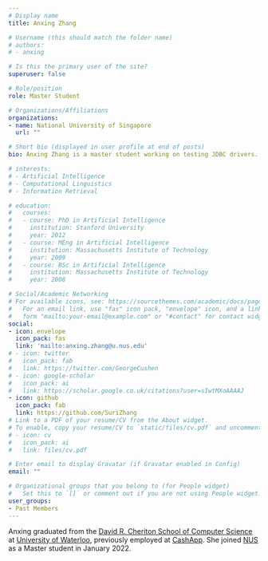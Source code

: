 ```yaml
---
# Display name
title: Anxing Zhang

# Username (this should match the folder name)
# authors:
# - anxing

# Is this the primary user of the site?
superuser: false

# Role/position
role: Master Student

# Organizations/Affiliations
organizations:
- name: National University of Singapore
  url: ""

# Short bio (displayed in user profile at end of posts)
bio: Anxing Zhang is a master student working on testing JDBC drivers.

# interests:
# - Artificial Intelligence
# - Computational Linguistics
# - Information Retrieval

# education:
#   courses:
#   - course: PhD in Artificial Intelligence
#     institution: Stanford University
#     year: 2012
#   - course: MEng in Artificial Intelligence
#     institution: Massachusetts Institute of Technology
#     year: 2009
#   - course: BSc in Artificial Intelligence
#     institution: Massachusetts Institute of Technology
#     year: 2008

# Social/Academic Networking
# For available icons, see: https://sourcethemes.com/academic/docs/page-builder/#icons
#   For an email link, use "fas" icon pack, "envelope" icon, and a link in the
#   form "mailto:your-email@example.com" or "#contact" for contact widget.
social:
- icon: envelope
  icon_pack: fas
  link: 'mailto:anxing.zhang@u.nus.edu'
# - icon: twitter
#   icon_pack: fab
#   link: https://twitter.com/GeorgeCushen
# - icon: google-scholar
#   icon_pack: ai
#   link: https://scholar.google.co.uk/citations?user=sIwtMXoAAAAJ
- icon: github
  icon_pack: fab
  link: https://github.com/SuriZhang
# Link to a PDF of your resume/CV from the About widget.
# To enable, copy your resume/CV to `static/files/cv.pdf` and uncomment the lines below.
# - icon: cv
#   icon_pack: ai
#   link: files/cv.pdf

# Enter email to display Gravatar (if Gravatar enabled in Config)
email: ""

# Organizational groups that you belong to (for People widget)
#   Set this to `[]` or comment out if you are not using People widget.
user_groups:
- Past Members
---
```


Anxing graduated from the [David R. Cheriton School of Computer Science](https://cs.uwaterloo.ca/) at [University of Waterloo](https://uwaterloo.ca/), previously employed at [CashApp](https://cash.app/). She joined [NUS](https://nus.edu.sg/) as a Master student in January 2022.
